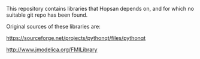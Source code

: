 This repository contains libraries that Hopsan depends on,
and for which no suitable git repo has been found.

Original sources of these libraries are:

https://sourceforge.net/projects/pythonqt/files/pythonqt

http://www.jmodelica.org/FMILibrary
